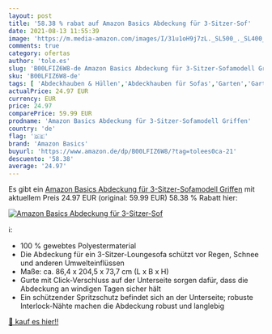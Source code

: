```yaml
---
layout: post
title: '58.38 % rabat auf Amazon Basics Abdeckung für 3-Sitzer-Sof'
date: 2021-08-13 11:55:39
image: 'https://m.media-amazon.com/images/I/31u1oH9j7zL._SL500_._SL400_.jpg'
comments: true
category: ofertas
author: 'tole.es'
slug: 'B00LFIZ6W8-de Amazon Basics Abdeckung für 3-Sitzer-Sofamodell Griffen'
sku: 'B00LFIZ6W8-de'
tags: [ 'Abdeckhauben & Hüllen','Abdeckhauben für Sofas','Garten','Gartenmöbel & Zubehör','Regular Stores','Shops','amazon basics', ]
actualPrice: 24.97 EUR
currency: EUR
price: 24.97
comparePrice: 59.99 EUR
prodname: 'Amazon Basics Abdeckung für 3-Sitzer-Sofamodell Griffen'
country: 'de'
flag: '🇩🇪'
brand: 'Amazon Basics'
buyurl: 'https://www.amazon.de/dp/B00LFIZ6W8/?tag=tolees0ca-21'
descuento: '58.38'
average: '24.97'
---
```


Es gibt ein [Amazon Basics Abdeckung für 3-Sitzer-Sofamodell Griffen](https://www.amazon.de/dp/B00LFIZ6W8/?tag=tolees0ca-21) mit aktuellem Preis 24.97 EUR (original: 59.99 EUR) 58.38 % Rabatt hier:

[![Amazon Basics Abdeckung für 3-Sitzer-Sof](https://m.media-amazon.com/images/I/31u1oH9j7zL._SL500_._SL400_.jpg)](https://www.amazon.de/dp/B00LFIZ6W8/?tag=tolees0ca-21)

ℹ️:

- 100 % gewebtes Polyestermaterial
- Die Abdeckung für ein 3-Sitzer-Loungesofa schützt vor Regen, Schnee und anderen Umwelteinflüssen
- Maße: ca. 86,4 x 204,5 x 73,7 cm (L x B x H)
- Gurte mit Click-Verschluss auf der Unterseite sorgen dafür, dass die Abdeckung an windigen Tagen sicher hält
- Ein schützender Spritzschutz befindet sich an der Unterseite; robuste Interlock-Nähte machen die Abdeckung robust und langlebig

[🛒 kauf es hier!!](https://www.amazon.de/dp/B00LFIZ6W8/?tag=tolees0ca-21)
